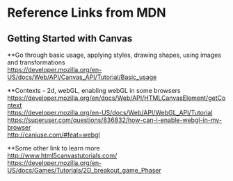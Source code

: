 # Reference Links from MDN 

## Getting Started with Canvas

**Go through basic usage, applying styles, drawing shapes, using images and transformations<br/>
https://developer.mozilla.org/en-US/docs/Web/API/Canvas_API/Tutorial/Basic_usage<br/>

**Contexts - 2d, webGL, enabling webGL in some browsers<br/>
https://developer.mozilla.org/en/docs/Web/API/HTMLCanvasElement/getContext<br/>
https://developer.mozilla.org/en-US/docs/Web/API/WebGL_API/Tutorial<br/>
https://superuser.com/questions/836832/how-can-i-enable-webgl-in-my-browser<br/>
http://caniuse.com/#feat=webgl

**Some other link to learn more<br/>
http://www.html5canvastutorials.com/<br/>
https://developer.mozilla.org/en-US/docs/Games/Tutorials/2D_breakout_game_Phaser
